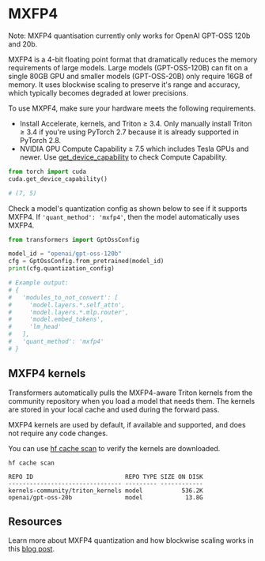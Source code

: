 <!--Copyright 2025 The HuggingFace Team. All rights reserved.

Licensed under the Apache License, Version 2.0 (the "License"); you may not use this file except in compliance with
the License. You may obtain a copy of the License at

http://www.apache.org/licenses/LICENSE-2.0

Unless required by applicable law or agreed to in writing, software distributed under the License is distributed on
an "AS IS" BASIS, WITHOUT WARRANTIES OR CONDITIONS OF ANY KIND, either express or implied. See the License for the
specific language governing permissions and limitations under the License.

⚠️ Note that this file is in Markdown but contain specific syntax for our doc-builder (similar to MDX) that may not be
rendered properly in your Markdown viewer.

-->

# MXFP4

Note: MXFP4 quantisation currently only works for OpenAI GPT-OSS 120b and 20b.

MXFP4 is a 4-bit floating point format that dramatically reduces the memory requirements of large models. Large models (GPT-OSS-120B) can fit on a single 80GB GPU and smaller models (GPT-OSS-20B) only require 16GB of memory. It uses blockwise scaling to preserve it's range and accuracy, which typically becomes degraded at lower precisions.

To use MXPF4, make sure your hardware meets the following requirements.

- Install Accelerate, kernels, and Triton ≥ 3.4. Only manually install Triton ≥ 3.4 if you're using PyTorch 2.7 because it is already supported in PyTorch 2.8.
- NVIDIA GPU Compute Capability ≥ 7.5 which includes Tesla GPUs and newer. Use [get_device_capability](https://docs.pytorch.org/docs/stable/generated/torch.cuda.get_device_capability.html) to check Compute Capability.

```python
from torch import cuda
cuda.get_device_capability()

# (7, 5)
```

Check a model's quantization config as shown below to see if it supports MXFP4. If `'quant_method': 'mxfp4'`, then the model automatically uses MXFP4.

```py
from transformers import GptOssConfig

model_id = "openai/gpt-oss-120b"
cfg = GptOssConfig.from_pretrained(model_id)
print(cfg.quantization_config)

# Example output:
# {
#   'modules_to_not_convert': [
#     'model.layers.*.self_attn',
#     'model.layers.*.mlp.router',
#     'model.embed_tokens',
#     'lm_head'
#   ],
#   'quant_method': 'mxfp4'
# }
```

## MXFP4 kernels

Transformers automatically pulls the MXFP4-aware Triton kernels from the community repository when you load a model that needs them. The kernels are stored in your local cache and used during the forward pass.

MXFP4 kernels are used by default, if available and supported, and does not require any code changes.

You can use [hf cache scan](https://huggingface.co/docs/huggingface_hub/en/guides/manage-cache#scan-your-cache) to verify the kernels are downloaded.

```shell
hf cache scan
```

```shell
REPO ID                          REPO TYPE SIZE ON DISK
-------------------------------- --------- ------------
kernels-community/triton_kernels model           536.2K
openai/gpt-oss-20b               model            13.8G
```

## Resources

Learn more about MXFP4 quantization and how blockwise scaling works in this [blog post](https://huggingface.co/blog/faster-transformers#mxfp4-quantization).
